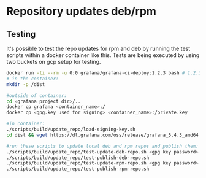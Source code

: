 # Repository updates deb/rpm

## Testing

It's possible to test the repo updates for rpm and deb by running the test scripts within a docker container like this. Tests are being executed by using two buckets on gcp setup for testing.

``` bash
docker run -ti --rm -u 0:0 grafana/grafana-ci-deploy:1.2.3 bash # 1.2.3 is the newest image at the time of writing
# in the container:
mkdir -p /dist

#outside of container:
cd <grafana project dir>/..
docker cp grafana <container_name>:/
docker cp <gpg.key used for signing> <container_name>:/private.key

#in container:
./scripts/build/update_repo/load-signing-key.sh
cd dist && wget https://dl.grafana.com/oss/release/grafana_5.4.3_amd64.deb && wget https://dl.grafana.com/oss/release/grafana-5.4.3-1.x86_64.rpm && cd ..

#run these scripts to update local deb and rpm repos and publish them:
./scripts/build/update_repo/test-update-deb-repo.sh <gpg key password>
./scripts/build/update_repo/test-publish-deb-repo.sh
./scripts/build/update_repo/test-update-rpm-repo.sh <gpg key password>
./scripts/build/update_repo/test-publish-rpm-repo.sh

```
